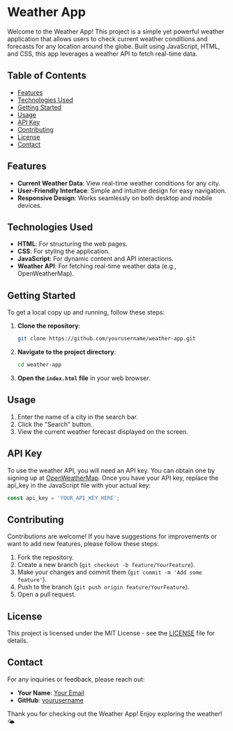 # Weather App
Welcome to the Weather App! This project is a simple yet powerful weather application that allows users to check current weather conditions and forecasts for any location around the globe. Built using JavaScript, HTML, and CSS, this app leverages a weather API to fetch real-time data.

## Table of Contents
- [Features](#features)
- [Technologies Used](#technologies-used)
- [Getting Started](#getting-started)
- [Usage](#usage)
- [API Key](#api-key)
- [Contributing](#contributing)
- [License](#license)
- [Contact](#contact)

## Features
- **Current Weather Data**: View real-time weather conditions for any city.
- **User-Friendly Interface**: Simple and intuitive design for easy navigation.
- **Responsive Design**: Works seamlessly on both desktop and mobile devices.

## Technologies Used
- **HTML**: For structuring the web pages.
- **CSS**: For styling the application.
- **JavaScript**: For dynamic content and API interactions.
- **Weather API**: For fetching real-time weather data (e.g., OpenWeatherMap).

## Getting Started
To get a local copy up and running, follow these steps:

1. **Clone the repository**:
   ```bash
   git clone https://github.com/yourusername/weather-app.git
   ```

2. **Navigate to the project directory**:
   ```bash
   cd weather-app
   ```

3. **Open the `index.html` file** in your web browser.

## Usage
1. Enter the name of a city in the search bar.
2. Click the "Search" button.
3. View the current weather forecast displayed on the screen.

## API Key
To use the weather API, you will need an API key. You can obtain one by signing up at [OpenWeatherMap](https://openweathermap.org/api). Once you have your API key, replace the api_key in the JavaScript file with your actual key:

```javascript
const api_key = 'YOUR_API_KEY_HERE';
```

## Contributing
Contributions are welcome! If you have suggestions for improvements or want to add new features, please follow these steps:
1. Fork the repository.
2. Create a new branch (`git checkout -b feature/YourFeature`).
3. Make your changes and commit them (`git commit -m 'Add some feature'`).
4. Push to the branch (`git push origin feature/YourFeature`).
5. Open a pull request.

## License
This project is licensed under the MIT License - see the [LICENSE](LICENSE) file for details.

## Contact
For any inquiries or feedback, please reach out:
- **Your Name**: [Your Email](mailto:youremail@example.com)
- **GitHub**: [yourusername](https://github.com/yourusername)

Thank you for checking out the Weather App! Enjoy exploring the weather! 🌤️
